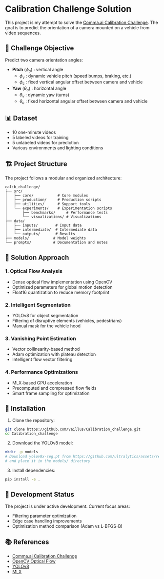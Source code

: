 # Calibration Challenge Solution

This project is my attempt to solve the [Comma.ai Calibration Challenge](https://github.com/commaai/calib_challenge). The goal is to predict the orientation of a camera mounted on a vehicle from video sequences.

## 🎯 Challenge Objective

Predict two camera orientation angles:
- **Pitch** ($\phi_o$) : vertical angle
  - $\phi_v$ : dynamic vehicle pitch (speed bumps, braking, etc.)
  - $\phi_c$ : fixed vertical angular offset between camera and vehicle
- **Yaw** ($\theta_o$) : horizontal angle
  - $\theta_v$ : dynamic yaw (turns)
  - $\theta_c$ : fixed horizontal angular offset between camera and vehicle

## 📊 Dataset

- 10 one-minute videos
- 5 labeled videos for training
- 5 unlabeled videos for prediction
- Various environments and lighting conditions

## 🏗️ Project Structure

The project follows a modular and organized architecture:

```
calib_challenge/
├── src/
│   ├── core/           # Core modules
│   ├── production/     # Production scripts
│   ├── utilities/      # Support tools
│   └── experiments/    # Experimentation scripts
│       ├── benchmarks/     # Performance tests
│       └── visualizations/ # Visualizations
├── data/
│   ├── inputs/        # Input data
│   ├── intermediate/  # Intermediate data
│   └── outputs/       # Results
├── models/           # Model weights
└── prompts/          # Documentation and notes
```

## 🔧 Solution Approach

### 1. Optical Flow Analysis
- Dense optical flow implementation using OpenCV
- Optimized parameters for global motion detection
- Float16 quantization to reduce memory footprint

### 2. Intelligent Segmentation
- YOLOv8 for object segmentation
- Filtering of disruptive elements (vehicles, pedestrians)
- Manual mask for the vehicle hood

### 3. Vanishing Point Estimation
- Vector collinearity-based method
- Adam optimization with plateau detection
- Intelligent flow vector filtering

### 4. Performance Optimizations
- MLX-based GPU acceleration
- Precomputed and compressed flow fields
- Smart frame sampling for optimization

## 🚀 Installation

1. Clone the repository:
```bash
git clone https://github.com/Vaillus/Calibration_challenge.git
cd Calibration_challenge
```

2. Download the YOLOv8 model:
```bash
mkdir -p models
# Download yolov8x-seg.pt from https://github.com/ultralytics/assets/releases/download/v0.0.0/yolov8x-seg.pt
# and place it in the models/ directory
```

3. Install dependencies:
```bash
pip install -e .
```

## 📝 Development Status

The project is under active development. Current focus areas:
- Filtering parameter optimization
- Edge case handling improvements
- Optimization method comparison (Adam vs L-BFGS-B)

## 📚 References

- [Comma.ai Calibration Challenge](https://github.com/commaai/calib_challenge)
- [OpenCV Optical Flow](https://docs.opencv.org/4.x/d4/dee/tutorial_optical_flow.html)
- [YOLOv8](https://github.com/ultralytics/ultralytics)
- [MLX](https://github.com/ml-explore/mlx)

